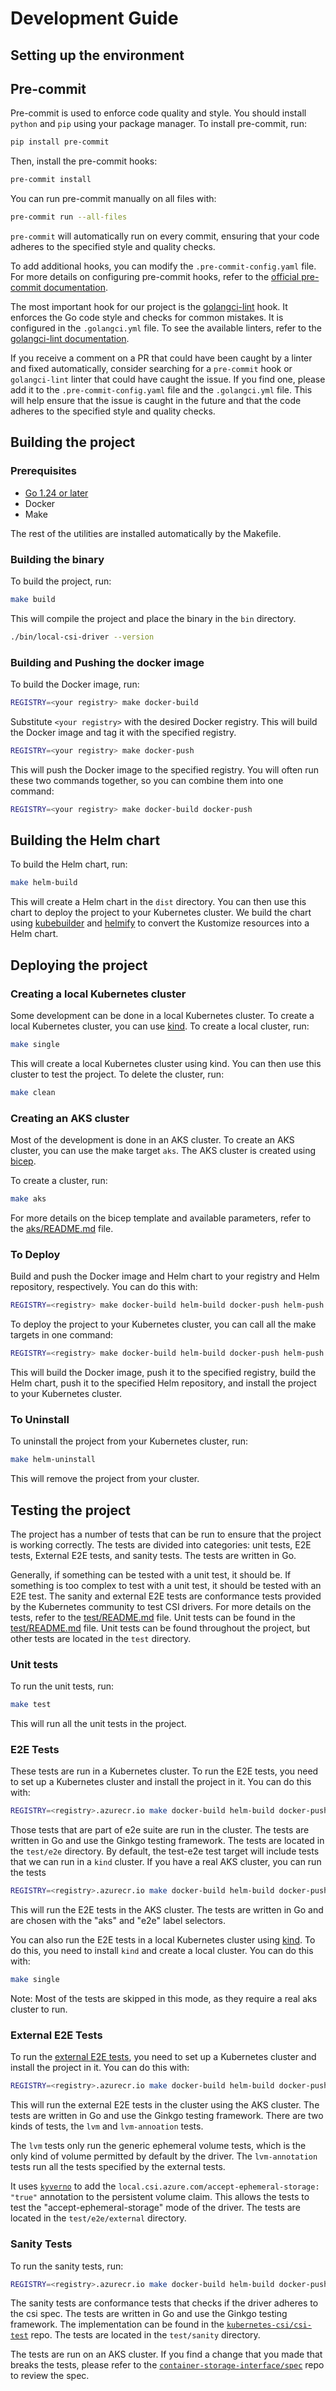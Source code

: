 # Development Guide

## Setting up the environment

## Pre-commit

Pre-commit is used to enforce code quality and style. You should install
`python` and `pip` using your package manager. To install pre-commit, run:

```sh
pip install pre-commit
```

Then, install the pre-commit hooks:

```sh
pre-commit install
```

You can run pre-commit manually on all files with:

```sh
pre-commit run --all-files
```

`pre-commit` will automatically run on every commit, ensuring that your code
adheres to the specified style and quality checks.

To add additional hooks, you can modify the `.pre-commit-config.yaml` file.
For more details on configuring pre-commit hooks, refer to the
[official pre-commit documentation][pre-commit].

The most important hook for our project is the [golangci-lint] hook. It enforces
the Go code style and checks for common mistakes. It is configured in the
`.golangci.yml` file. To see the available linters, refer to the [golangci-lint
documentation].

If you receive a comment on a PR that could have been caught by a linter and
fixed automatically, consider searching for a `pre-commit` hook or `golangci-lint`
linter that could have caught the issue. If you find one, please add it to the
`.pre-commit-config.yaml` file and the `.golangci.yml` file. This will help ensure
that the issue is caught in the future and that the code adheres to the
specified style and quality checks.

## Building the project

### Prerequisites

- [Go 1.24 or later](https://go.dev/dl/)
- Docker
- Make

The rest of the utilities are installed automatically by the Makefile.

### Building the binary

To build the project, run:

```sh
make build
```

This will compile the project and place the binary in the `bin` directory.

```sh
./bin/local-csi-driver --version
```

### Building and Pushing the docker image

To build the Docker image, run:

```sh
REGISTRY=<your registry> make docker-build
```

Substitute `<your registry>` with the desired Docker registry. This will build the
Docker image and tag it with the specified registry.

```sh
REGISTRY=<your registry> make docker-push
```

This will push the Docker image to the specified registry. You will often run
these two commands together, so you can combine them into one command:

```sh
REGISTRY=<your registry> make docker-build docker-push
```

## Building the Helm chart

To build the Helm chart, run:

```sh
make helm-build
```

This will create a Helm chart in the `dist` directory. You can then use this
chart to deploy the project to your Kubernetes cluster. We build the chart using
[kubebuilder] and [helmify] to convert the Kustomize resources into a Helm
chart.

## Deploying the project

### Creating a local Kubernetes cluster

Some development can be done in a local Kubernetes cluster. To create a local
Kubernetes cluster, you can use [kind]. To create a local cluster, run:

```sh
make single
```

This will create a local Kubernetes cluster using kind. You can then use this
cluster to test the project. To delete the cluster, run:

```sh
make clean
```

### Creating an AKS cluster

Most of the development is done in an AKS cluster. To create an AKS cluster,
you can use the make target `aks`. The AKS cluster is created using [bicep].

To create a cluster, run:

```sh
make aks
```

For more details on the bicep template and available parameters, refer to the
[aks/README.md](./deploy/README.md) file.

### To Deploy

Build and push the Docker image and Helm chart to your registry
and Helm repository, respectively. You can do this with:

```sh
REGISTRY=<registry> make docker-build helm-build docker-push helm-push
```

To deploy the project to your Kubernetes cluster, you can call all the make targets
in one command:

```sh
REGISTRY=<registry> make docker-build helm-build docker-push helm-push helm-install
```

This will build the Docker image, push it to the specified registry, build the
Helm chart, push it to the specified Helm repository, and install the project
to your Kubernetes cluster.

### To Uninstall

To uninstall the project from your Kubernetes cluster, run:

```sh
make helm-uninstall
```

This will remove the project from your cluster.

## Testing the project

The project has a number of tests that can be run to ensure that the project
is working correctly. The tests are divided into categories: unit tests,
E2E tests, External E2E tests, and sanity tests. The tests are written in Go.

Generally, if something can be tested with a unit test, it should be. If something
is too complex to test with a unit test, it should be tested with an E2E test.
The sanity and external E2E tests are conformance tests provided by the
Kubernetes community to test CSI drivers. For more details on the tests, refer
to the [test/README.md](./test/README.md) file. Unit tests can be found in the
[test/README.md](./test/README.md) file. Unit tests can be found throughout the
project, but other tests are located in the `test` directory.

### Unit tests

To run the unit tests, run:

```sh
make test
```

This will run all the unit tests in the project.

### E2E Tests

These tests are run in a Kubernetes cluster. To run the E2E tests, you need to
set up a Kubernetes cluster and install the project in it. You can do this with:

```sh
REGISTRY=<registry>.azurecr.io make docker-build helm-build docker-push helm-push test-e2e
```

Those tests that are part of e2e suite are run in the cluster. The tests are
written in Go and use the Ginkgo testing framework. The tests are located in the
`test/e2e` directory. By default, the test-e2e test target will include tests that
we can run in a `kind` cluster. If you have a real AKS cluster, you can run the tests

```sh
REGISTRY=<registry>.azurecr.io make docker-build helm-build docker-push helm-push test-e2e-aks
```

This will run the E2E tests in the AKS cluster. The tests are written in Go and
are chosen with the "aks" and "e2e" label selectors.

You can also run the E2E tests in a local Kubernetes cluster using [kind]. To do
this, you need to install `kind` and create a local cluster. You can do this
with:

```sh
make single
```

Note: Most of the tests are skipped in this mode, as they require a real aks cluster
to run.

### External E2E Tests

To run the [external E2E tests], you need to set up a Kubernetes cluster and
install the project in it. You can do this with:

```sh
REGISTRY=<registry>.azurecr.io make docker-build helm-build docker-push helm-push test-e2e-aks
```

This will run the external E2E tests in the cluster using the AKS cluster. The
tests are written in Go and use the Ginkgo testing framework. There are two
kinds of tests, the `lvm` and `lvm-annoation` tests.

The `lvm` tests only run the generic ephemeral volume tests, which is the only
kind of volume permitted by default by the driver. The `lvm-annotation` tests
run all the tests specified by the external tests.

It uses [`kyverno`][kyverno] to add the
`local.csi.azure.com/accept-ephemeral-storage: "true"` annotation to the
persistent volume claim. This allows the tests to test the
"accept-ephemeral-storage" mode of the driver. The tests are located in the
`test/e2e/external` directory.

### Sanity Tests

To run the sanity tests, run:

```sh
REGISTRY=<registry>.azurecr.io make docker-build helm-build docker-push helm-push test-sanity
```

The sanity tests are conformance tests that checks if the driver adheres to the
csi spec. The tests are written in Go and use the Ginkgo testing framework. The
implementation can be found in the  [`kubernetes-csi/csi-test`][csi-test] repo.
The tests are located in the `test/sanity` directory.

The tests are run on an AKS cluster. If you find a change that you made that
breaks the tests, please refer to the
[`container-storage-interface/spec`][csi-spec] repo to review the spec.

[pre-commit]: https://pre-commit.com
[golangci-lint]: https://github.com/golangci/golangci-lint
[golangci-lint documentation]: https://golangci-lint.run/usage/configuration
[kubebuilder]: https://github.com/kubernetes-sigs/kubebuilder
[helmify]: https://github.com/arttor/helmify
[bicep]: https://learn.microsoft.com/en-us/azure/azure-resource-manager/bicep/overview?tabs=bicep
[kind]: https://kind.sigs.k8s.io
[external E2E tests]: https://github.com/kubernetes/kubernetes/tree/master/test/e2e/storage/external
[kyverno]: https://github.com/kyverno/kyverno
[csi-test]: https://github.com/kubernetes-csi/csi-test
[csi-spec]: https://github.com/container-storage-interface/spec
